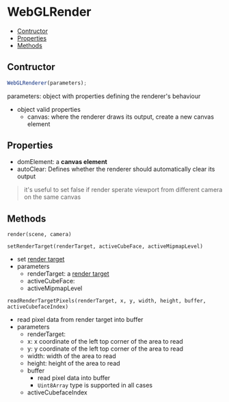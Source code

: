 # WebGLRender

* [Contructor](#contructor)
* [Properties](#properties)
* [Methods](#methods)

## Contructor

```js
WebGLRenderer(parameters);
```

parameters: object with properties defining the renderer's behaviour

- object valid properties
  - canvas: where the renderer draws its output, create a new canvas element

## Properties

- domElement: a **canvas element**
- autoClear: Defines whether the renderer should automatically clear its output

> it's useful to set false if render sperate viewport from different camera on the same canvas

## Methods

`render(scene, camera)`

`setRenderTarget(renderTarget, activeCubeFace, activeMipmapLevel)`

- set [render target]()
- parameters
  - renderTarget: a [render target](threejs-reference-renderertarget.md)
  - activeCubeFace:
  - activeMipmapLevel

`readRenderTargetPixels(renderTarget, x, y, width, height, buffer, activeCubefaceIndex)`

- read pixel data from render target into buffer
- parameters
  - renderTarget: 
  - x: x coordinate of the left top corner of the area to read
  - y: y coordinate of the left top corner of the area to read
  - width: width of the area to read
  - height: height of the area to read
  - buffer
    - read pixel data into buffer
    - `Uint8Array` type is supported in all cases
  - activeCubefaceIndex
